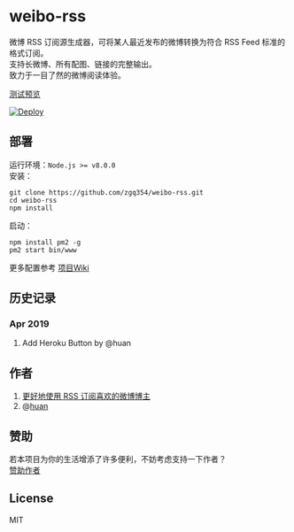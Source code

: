 # weibo-rss

微博 RSS 订阅源生成器，可将某人最近发布的微博转换为符合 RSS Feed 标准的格式订阅。  
支持长微博、所有配图、链接的完整输出。  
致力于一目了然的微博阅读体验。  

[测试预览](https://api.izgq.net/weibo/)

[![Deploy](https://www.herokucdn.com/deploy/button.svg)](https://heroku.com/deploy)

## 部署

运行环境：`Node.js >= v8.0.0`  
安装：
```
git clone https://github.com/zgq354/weibo-rss.git
cd weibo-rss
npm install
```
启动：  
```
npm install pm2 -g
pm2 start bin/www
```

更多配置参考 [项目Wiki](https://github.com/zgq354/weibo-rss/wiki)  

## 历史记录

### Apr 2019

1. Add Heroku Button by @huan

## 作者

1. [更好地使用 RSS 订阅喜欢的微博博主](https://blog.izgq.net/archives/877/)
1. @[huan](https://github.com/huan)

## 赞助

若本项目为你的生活增添了许多便利，不妨考虑支持一下作者？  
[赞助作者](https://blog.izgq.net/donate.html)

## License

MIT
